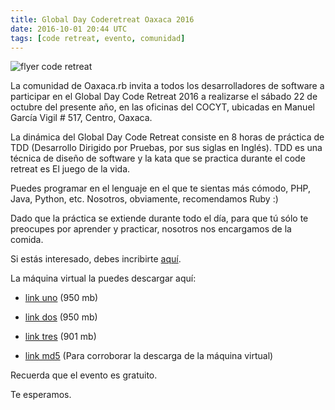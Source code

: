 ```yaml
---
title: Global Day Coderetreat Oaxaca 2016
date: 2016-10-01 20:44 UTC
tags: [code retreat, evento, comunidad]
---
```


![flyer code retreat](/images/GDCR_2016_Oaxaca_Flyer.jpg)

La comunidad de Oaxaca.rb invita a todos los desarrolladores de software a participar en el Global Day Code Retreat 2016 a realizarse el sábado 22 de octubre del presente año, en las oficinas del COCYT, ubicadas en Manuel García Vigil # 517, Centro, Oaxaca.

La dinámica del Global Day Code Retreat consiste en 8 horas de práctica de TDD (Desarrollo Dirigido por Pruebas, por sus siglas en Inglés). TDD es una técnica de diseño de software y la kata que se practica durante el code retreat es El juego de la vida.

Puedes programar en el lenguaje en el que te sientas más cómodo, PHP, Java, Python, etc. Nosotros, obviamente, recomendamos Ruby :)

Dado que la práctica se extiende durante todo el día, para que tú sólo te preocupes por aprender y practicar, nosotros nos encargamos de la comida.

Si estás interesado, debes incribirte [aquí](http://goo.gl/xU8n3A).

La máquina virtual la puedes descargar aquí:

* [link uno](http://download1902.mediafire.com/45lkbco1bpjg/lo8y7noekhg319f/oaxacarb.z01) (950 mb)
* [link dos](http://download1646.mediafire.com/jz8u8ljmc6dg/8jiov5hxihguot8/oaxacarb.z02) (950 mb)
* [link tres](http://download13.mediafire.com/6j4rlc51ahvg/pvgzow4bodo5d0j/oaxacarb.zip) (901 mb)

* [link md5](http://download1653.mediafire.com/k31ez34r56gg/js8vh64xwma2tws/oaxacarb.md5) (Para corroborar la descarga de la máquina virtual)

Recuerda que el evento es gratuito.

Te esperamos.
